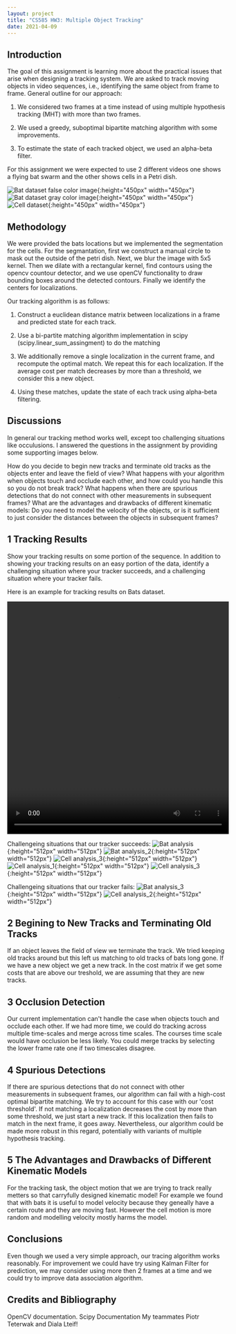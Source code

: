 ```yaml
---
layout: project
title: "CS585 HW3: Multiple Object Tracking"
date: 2021-04-09
---
```


Introduction
---------------------

The goal of this assignment is learning more about the practical issues that arise when designing a tracking system. We are asked to track moving objects in video sequences, i.e., identifying the same object from frame to frame. General outline for our approach:

1. We considered two frames at a time instead of using multiple hypothesis tracking (MHT) with more than two frames.

2. We used a greedy, suboptimal bipartite matching algorithm with some improvements.

3. To estimate the state of each tracked object, we used an alpha-beta filter.

For this assignment we were expected to use 2 different videos one shows a flying bat swarm and the other shows cells in a Petri dish.

![Bat dataset false color image](/pics/CS585Bats-FalseColorBats.png 'Bat dataset false color image'){:height="450px" width="450px"}
![Bat dataset gray color image](/pics/CS585Bats-GrayBats.png 'Bat dataset gray color image'){:height="450px" width="450px"}
![Cell dataset](/pics/CS585-Cells.jpg 'Cell dataset'){:height="450px" width="450px"}

Methodology
---------------------

We were provided the bats locations but we implemented the segmentation for the cells. For the segmantation, first we construct a manual circle to mask out the outside of the petri dish. Next, we blur the image with 5x5 kernel. Then we dilate with a rectangular kernel, find contours using the opencv countour detector, and we use openCV functionality to draw bounding boxes around the detected contours. Finally we identify the centers for localizations.

Our tracking algorithm is as follows:

1. Construct a euclidean distance matrix between localizations in a frame and predicted state for each track.

2. Use a bi-partite matching algorithm implementation in scipy (scipy.linear_sum_assingment) to do the matching

3. We additionally remove a single localization in the current frame, and recompute the optimal match. We repeat this for each localization. If the average cost per match decreases by more than a threshold, we consider this a new object.

4. Using these matches, update the state of each track using alpha-beta filtering.


Discussions
---------------------

In general our tracking method works well, except too challenging situations like occulusions. I answered the questions in the assignment by providing some supporting images below.


How do you decide to begin new tracks and terminate old tracks as the objects enter and leave the field of view?
What happens with your algorithm when objects touch and occlude each other, and how could you handle this so you do not break track?
What happens when there are spurious detections that do not connect with other measurements in subsequent frames?
What are the advantages and drawbacks of different kinematic models: Do you need to model the velocity of the objects, or is it sufficient to just consider the distances between the objects in subsequent frames?

1 Tracking Results
---------------------
Show your tracking results on some portion of the sequence. In addition to showing your tracking results on an easy portion of the data, identify a challenging situation where your tracker succeeds, and a challenging situation where your tracker fails.

Here is an example for tracking results on Bats dataset.

<video src="/pics/hw5_writeup_files/bat_video.mp4" width="512" height="536" controls preload></video>

Challengeing situations that our tracker succeeds:
![Bat analysis](/pics/hw5_writeup_files/bat_analysis.png 'Bat Analysis'){:height="512px" width="512px"}
![Bat analysis_2](/pics/hw5_writeup_files/bat_success.png 'Bat Analysis'){:height="512px" width="512px"}
![Cell analysis_3](/pics/hw5_writeup_files/success.png 'Cell Analysis'){:height="512px" width="512px"}
![Cell analysis_1](/pics/hw5_writeup_files/cell_success.png 'Cell Analysis'){:height="512px" width="512px"}
![Cell analysis_3](/pics/hw5_writeup_files/cell_analysis.png 'Cell Analysis'){:height="512px" width="512px"}

Challengeing situations that our tracker fails:
![Bat analysis_3](/pics/hw5_writeup_files/failure.png 'Bat Analysis'){:height="512px" width="512px"}
![Cell analysis_2](/pics/hw5_writeup_files/cell_failure.png 'Cell Analysis'){:height="512px" width="512px"}


2 Begining to New Tracks and Terminating Old Tracks
---------------------
If an object leaves the field of view we terminate the track. We tried keeping old tracks around but this left us matching to old tracks of bats long gone. If we have a new object we get a new track. In the cost matrix if we get some costs that are above our treshold, we are assuming that they are new tracks.

3 Occlusion Detection
---------------------
Our current implementation can't handle the case when objects touch and occlude each other. If we had more time, we could do tracking across multiple time-scales and merge across time scales. The courses time scale would have occlusion be less likely. You could merge tracks by selecting the lower frame rate one if two timescales disagree. 

4 Spurious Detections 
---------------------
If there are spurious detections that do not connect with other measurements in subsequent frames, our algorithm can fail with a high-cost optimal bipartite matching. We try to account for this case with our 'cost threshold'. If not matching a localization decreases the cost by more than some threshold, we just start a new track. If this localization then fails to match in the next frame, it goes away. Nevertheless, our algorithm could be made more robust in this regard, potentially with variants of multiple hypothesis tracking. 

5 The Advantages and Drawbacks of Different Kinematic Models
---------------------
For the tracking task, the object motion that we are trying to track really metters so that carryfully designed kinematic model! For example we found that with bats it is useful to model velocity because they geneally have a certain route and they are moving fast. However the cell motion is more random and modelling velocity mostly harms the model.

Conclusions
---------------------
Even though we used a very simple approach, our tracing algorithm works reasonably. For improvement we could have try using Kalman Filter for prediction, we may consider using more then 2 frames at a time and we could try to improve data association algorithm. 

Credits and Bibliography
---------------------
OpenCV documentation. 
Scipy Documentation 
My teammates Piotr Teterwak and Diala Lteif!

